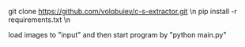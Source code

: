 git clone https://github.com/volobuiev/c-s-extractor.git \n
pip install -r requirements.txt \n

load images to "input" and then start program by "python main.py"